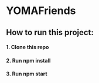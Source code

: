 # YOMAFriends
## How to run this project: 
#### 1. Clone this repo
#### 2. Run npm install
#### 3. Run npm start

